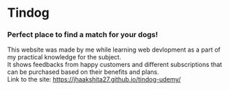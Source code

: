 # Tindog
### Perfect place to find a match for your dogs!
This website was made by me while learning web devlopment as a part of my practical knowledge for the subject. <br>
It shows feedbacks from happy customers and different subscriptions that can be purchased based on their benefits and plans. <br>
Link to the site: https://jhaakshita27.github.io/tindog-udemy/
